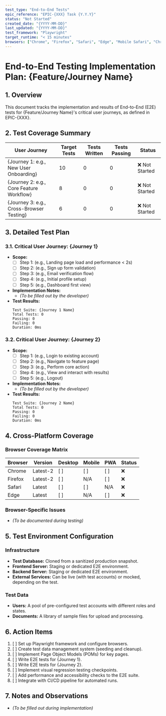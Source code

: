 ```yaml
---
test_type: "End-to-End Tests"
epic_reference: "EPIC-{XXX} Task {Y.Y.Y}"
status: "Not Started"
created_date: "{YYYY-MM-DD}"
last_updated: "{YYYY-MM-DD}"
test_framework: "Playwright"
target_runtime: "< 15 minutes"
browsers: ["Chrome", "Firefox", "Safari", "Edge", "Mobile Safari", "Chrome Mobile"]
---
```


# End-to-End Testing Implementation Plan: {Feature/Journey Name}

## 1. Overview

This document tracks the implementation and results of End-to-End (E2E) tests for {Feature/Journey Name}'s critical user journeys, as defined in EPIC-{XXX}.

## 2. Test Coverage Summary

| User Journey | Target Tests | Tests Written | Tests Passing | Status |
|--------------|--------------|---------------|---------------|--------|
| {Journey 1: e.g., New User Onboarding} | 10 | 0 | 0 | ❌ Not Started |
| {Journey 2: e.g., Core Feature Workflow} | 8 | 0 | 0 | ❌ Not Started |
| {Journey 3: e.g., Cross-Browser Testing} | 6 | 0 | 0 | ❌ Not Started |

## 3. Detailed Test Plan

### 3.1. Critical User Journey: {Journey 1}

*   **Scope:**
    - [ ] Step 1: (e.g., Landing page load and performance < 2s)
    - [ ] Step 2: (e.g., Sign up form validation)
    - [ ] Step 3: (e.g., Email verification flow)
    - [ ] Step 4: (e.g., Initial profile setup)
    - [ ] Step 5: (e.g., Dashboard first view)
*   **Implementation Notes:**
    *   *(To be filled out by the developer)*
*   **Test Results:**
    ```
    Test Suite: {Journey 1 Name}
    Total Tests: 0
    Passing: 0
    Failing: 0
    Duration: 0ms
    ```

### 3.2. Critical User Journey: {Journey 2}

*   **Scope:**
    - [ ] Step 1: (e.g., Login to existing account)
    - [ ] Step 2: (e.g., Navigate to feature page)
    - [ ] Step 3: (e.g., Perform core action)
    - [ ] Step 4: (e.g., View and interact with results)
    - [ ] Step 5: (e.g., Logout)
*   **Implementation Notes:**
    *   *(To be filled out by the developer)*
*   **Test Results:**
    ```
    Test Suite: {Journey 2 Name}
    Total Tests: 0
    Passing: 0
    Failing: 0
    Duration: 0ms
    ```

## 4. Cross-Platform Coverage

### Browser Coverage Matrix

| Browser | Version | Desktop | Mobile | PWA | Status |
|---------|---------|---------|--------|-----|--------|
| Chrome | Latest-2 | [ ] | [ ] | [ ] | ❌ |
| Firefox | Latest-2 | [ ] | N/A | [ ] | ❌ |
| Safari | Latest | [ ] | [ ] | N/A | ❌ |
| Edge | Latest | [ ] | N/A | [ ] | ❌ |

### Browser-Specific Issues
*   *(To be documented during testing)*

## 5. Test Environment Configuration

### Infrastructure
*   **Test Database:** Cloned from a sanitized production snapshot.
*   **Frontend Server:** Staging or dedicated E2E environment.
*   **Backend Server:** Staging or dedicated E2E environment.
*   **External Services:** Can be live (with test accounts) or mocked, depending on the test.

### Test Data
*   **Users:** A pool of pre-configured test accounts with different roles and states.
*   **Documents:** A library of sample files for upload and processing.

## 6. Action Items

1.  [ ] Set up Playwright framework and configure browsers.
2.  [ ] Create test data management system (seeding and cleanup).
3.  [ ] Implement Page Object Models (POMs) for key pages.
4.  [ ] Write E2E tests for {Journey 1}.
5.  [ ] Write E2E tests for {Journey 2}.
6.  [ ] Implement visual regression testing checkpoints.
7.  [ ] Add performance and accessibility checks to the E2E suite.
8.  [ ] Integrate with CI/CD pipeline for automated runs.

## 7. Notes and Observations

*   *(To be filled out during implementation)*
